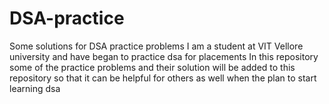 # DSA-practice
Some solutions for DSA practice problems
I am a student at VIT Vellore university and have began to practice dsa for placements
In this repository some of the practice problems and their solution will be added to this repository so that it can be helpful for others as well when the plan to start learning dsa
